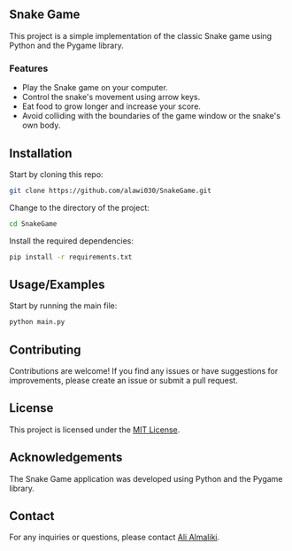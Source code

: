 ## Snake Game

This project is a simple implementation of the classic Snake game using Python and the Pygame library.

### Features

- Play the Snake game on your computer.
- Control the snake's movement using arrow keys.
- Eat food to grow longer and increase your score.
- Avoid colliding with the boundaries of the game window or the snake's own body.

## Installation

Start by cloning this repo:

```bash
git clone https://github.com/alawi030/SnakeGame.git
```

Change to the directory of the project:

```bash
cd SnakeGame
```

Install the required dependencies:

```bash
pip install -r requirements.txt
```

## Usage/Examples

Start by running the main file:

```bash
python main.py
```

## Contributing

Contributions are welcome! If you find any issues or have suggestions for improvements, please create an issue or submit a pull request.

## License

This project is licensed under the [MIT License](Licence.txt).

## Acknowledgements

The Snake Game application was developed using Python and the Pygame library.

## Contact

For any inquiries or questions, please contact [Ali Almaliki](mailto:alawilmaliki@gmail.com).